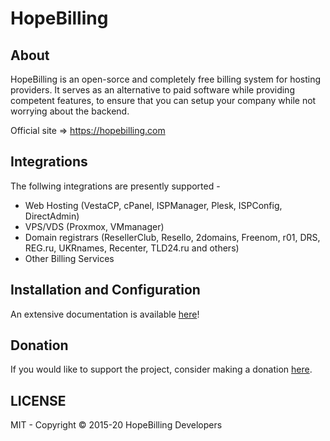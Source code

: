 # HopeBilling

## About

HopeBilling is an open-sorce and completely free billing system for hosting providers. It serves as an alternative to paid software while providing competent features, to ensure that you can setup your company while not worrying about the backend.

Official site => <a href="https://hopebilling.com">https://hopebilling.com</a>

## Integrations

The follwing integrations are presently supported - 

 - Web Hosting  (VestaCP, cPanel, ISPManager, Plesk, ISPConfig, DirectAdmin)
 - VPS/VDS (Proxmox, VMmanager)
 - Domain registrars (ResellerClub, Resello, 2domains, Freenom, r01, DRS, REG.ru, UKRnames, Recenter, TLD24.ru and others)
 - Other Billing Services

## Installation and Configuration

An extensive documentation is available <a href="https://github.com/vityabond/hopebilling/wiki">here</a>!

## Donation

If you would like to support the project, consider making a donation <a href="https://www.liqpay.ua/en/checkout/card/hopebilling">here</a>.

## LICENSE

MIT - Copyright © 2015-20 HopeBilling Developers
